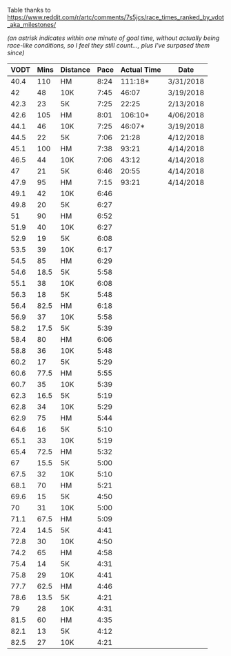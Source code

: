 Table thanks to https://www.reddit.com/r/artc/comments/7s5jcs/race_times_ranked_by_vdot_aka_milestones/

_(an astrisk indicates within one minute of goal time, without actually being race-like conditions, so I feel they still count..., plus I've surpased them since)_

| VODT | Mins | Distance | Pace | Actual Time | Date |
|------|------|----------|------|-------------|------|
| 40.4 | 110  | HM  | 8:24 | 111:18* | 3/31/2018 |
| 42   | 48   | 10K | 7:45 | 46:07 | 3/19/2018 |
| 42.3 | 23   | 5K  | 7:25 | 22:25 | 2/13/2018 |
| 42.6 | 105  | HM  | 8:01 | 106:10* | 4/06/2018 |
| 44.1 | 46   | 10K | 7:25 | 46:07* | 3/19/2018 |
| 44.5 | 22   | 5K  | 7:06 | 21:28 | 4/12/2018 |
| 45.1 | 100  | HM  | 7:38 | 93:21 | 4/14/2018 |
| 46.5 | 44   | 10K | 7:06 | 43:12 | 4/14/2018 |
| 47   | 21   | 5K  | 6:46 | 20:55 | 4/14/2018 |
| 47.9 | 95   | HM  | 7:15 | 93:21 | 4/14/2018 |
| 49.1 | 42   | 10K | 6:46 |  | |
| 49.8 | 20   | 5K  | 6:27 |  | |
| 51   | 90   | HM  | 6:52 |  | |
| 51.9 | 40   | 10K | 6:27 |  | |
| 52.9 | 19   | 5K  | 6:08 |  | |
| 53.5 | 39   | 10K | 6:17 |  | |
| 54.5 | 85   | HM  | 6:29 |  | |
| 54.6 | 18.5 | 5K  | 5:58 |  | |
| 55.1 | 38   | 10K | 6:08 |  | |
| 56.3 | 18   | 5K  | 5:48 |  | |
| 56.4 | 82.5 | HM  | 6:18 |  | |
| 56.9 | 37   | 10K | 5:58 |  | |
| 58.2 | 17.5 | 5K  | 5:39 |  | |
| 58.4 | 80   | HM  | 6:06 |  | |
| 58.8 | 36   | 10K | 5:48 |  | |
| 60.2 | 17   | 5K  | 5:29 |  | |
| 60.6 | 77.5 | HM  | 5:55 |  | |
| 60.7 | 35   | 10K | 5:39 |  | |
| 62.3 | 16.5 | 5K  | 5:19 |  | |
| 62.8 | 34   | 10K | 5:29 |  | |
| 62.9 | 75   | HM  | 5:44 |  | |
| 64.6 | 16   | 5K  | 5:10 |  | |
| 65.1 | 33   | 10K | 5:19 |  | |
| 65.4 | 72.5 | HM  | 5:32 |  | |
| 67   | 15.5 | 5K  | 5:00 |  | |
| 67.5 | 32   | 10K | 5:10 |  | |
| 68.1 | 70   | HM  | 5:21 |  | |
| 69.6 | 15   | 5K  | 4:50 |  | |
| 70   | 31   | 10K | 5:00 |  | |
| 71.1 | 67.5 | HM  | 5:09 |  | |
| 72.4 | 14.5 | 5K  | 4:41 |  | |
| 72.8 | 30   | 10K | 4:50 |  | |
| 74.2 | 65   | HM  | 4:58 |  | |
| 75.4 | 14   | 5K  | 4:31 |  | |
| 75.8 | 29   | 10K | 4:41 |  | |
| 77.7 | 62.5 | HM  | 4:46 |  | |
| 78.6 | 13.5 | 5K  | 4:21 |  | |
| 79   | 28   | 10K | 4:31 |  | |
| 81.5 | 60   | HM  | 4:35 |  | |
| 82.1 | 13   | 5K  | 4:12 |  | |
| 82.5 | 27   | 10K | 4:21 |  | |
